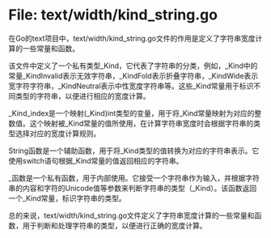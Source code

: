 # File: text/width/kind_string.go

在Go的text项目中，text/width/kind_string.go文件的作用是定义了字符串宽度计算的一些常量和函数。

该文件中定义了一个私有类型_Kind，它代表了字符串的分类，例如，_Kind中的常量_KindInvalid表示无效字符串，_KindFold表示折叠字符串，_KindWide表示宽字符字符串，_KindNeutral表示中性宽度字符串等。这些_Kind常量用于标识不同类型的字符串，以便进行相应的宽度计算。

_Kind_index是一个映射(_Kind)int类型的变量，用于将_Kind常量映射为对应的整数值。这个映射被_Kind常量的值所使用，在计算字符串宽度时会根据字符串的类型选择对应的宽度计算规则。

String函数是一个辅助函数，用于将_Kind类型的值转换为对应的字符串表示。它使用switch语句根据_Kind常量的值返回相应的字符串。

_函数是一个私有函数，用于内部使用。它接受一个字符串作为输入，并根据字符串的内容和字符的Unicode值等参数来判断字符串的类型（_Kind）。该函数返回一个_Kind常量，标识字符串的类型。

总的来说，text/width/kind_string.go文件定义了字符串宽度计算的一些常量和函数，用于判断和处理字符串的类型，以便进行正确的宽度计算。


